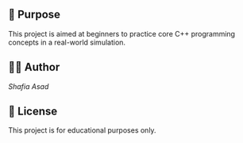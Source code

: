 
## 🎯 Purpose
This project is aimed at beginners to practice core C++ programming concepts in a real-world simulation.

## 👨‍💻 Author
*Shafia Asad*

## 📄 License
This project is for educational purposes only.
